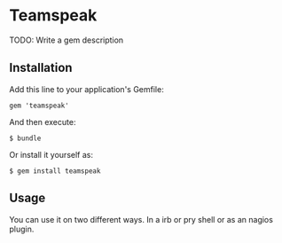 # Teamspeak

TODO: Write a gem description

## Installation

Add this line to your application's Gemfile:

    gem 'teamspeak'

And then execute:

    $ bundle

Or install it yourself as:

    $ gem install teamspeak

## Usage

You can use it on two different ways. In a irb or pry shell or as an nagios plugin.
